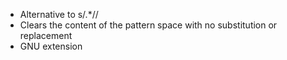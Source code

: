 - Alternative to s/.\*//
- Clears the content of the pattern space with no substitution or replacement
- GNU extension